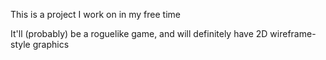 This is a project I work on in my free time

It'll (probably) be a roguelike game, and will definitely have 2D wireframe-style graphics

